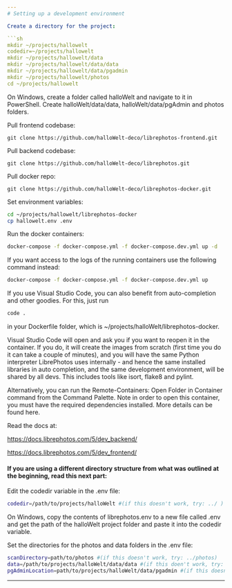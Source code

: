 ```yaml
---
# Setting up a development environment

Create a directory for the project:

```sh
mkdir ~/projects/hallowelt
codedir=~/projects/hallowelt
mkdir ~/projects/hallowelt/data
mkdir ~/projects/hallowelt/data/data
mkdir ~/projects/hallowelt/data/pgadmin
mkdir ~/projects/hallowelt/photos
cd ~/projects/hallowelt
```

On Windows, create a folder called halloWelt and navigate to it in PowerShell. Create halloWelt/data/data, halloWelt/data/pgAdmin and photos folders.

Pull frontend codebase:

```git
git clone https://github.com/halloWelt-deco/librephotos-frontend.git
```

Pull backend codebase:

```git
git clone https://github.com/halloWelt-deco/librephotos.git
```

Pull docker repo:

```git
git clone https://github.com/halloWelt-deco/librephotos-docker.git
```

Set environment variables:

```sh
cd ~/projects/hallowelt/librephotos-docker
cp hallowelt.env .env
```

Run the docker containers:

```sh
docker-compose -f docker-compose.yml -f docker-compose.dev.yml up -d
```

If you want access to the logs of the running containers use the following command instead:

```sh
docker-compose -f docker-compose.yml -f docker-compose.dev.yml up
```

If you use Visual Studio Code, you can also benefit from auto-completion and other goodies. For this, just run 

```sh
code .
```

in your Dockerfile folder, which is ~/projects/halloWelt/librephotos-docker.

Visual Studio Code will open and ask you if you want to reopen it in the container. If you do, it will create the images from scratch (first time you do it can take a couple of minutes), and you will have the same Python interpreter LibrePhotos uses internally - and hence the same installed libraries in auto completion, and the same development environment, will be shared by all devs. This includes tools like isort, flake8 and pylint.

Alternatively, you can run the Remote-Containers: Open Folder in Container command from the Command Palette. Note in order to open this container, you must have the required dependencies installed. More details can be found here.

Read the docs at:

https://docs.librephotos.com/5/dev_backend/

https://docs.librephotos.com/5/dev_frontend/


#### If you are using a different directory structure from what was outlined at the beginning, read this next part:

Edit the codedir variable in the .env file:

```sh
codedir=/path/to/projects/halloWelt #(if this doesn't work, try: ../ )
```

On Windows, copy the contents of librephotos.env to a new file called .env and get the path of the halloWelt project folder and paste it into the codedir variable.

Set the directories for the photos and data folders in the .env file:

```sh
scanDirectory=path/to/photos #(if this doesn't work, try: ../photos)
data=/path/to/projects/halloWelt/data/data #(if this doen't work, try: ../data/data)
pgAdminLocation=path/to/projects/halloWelt/data/pgadmin #(if this doesn't work, try: ../data/pgAdmin)
```
---
```


